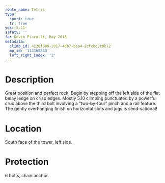 ```yaml
---
route_name: Tetris
type:
  sport: true
  tr: true
yds: 5.11-
safety: ''
fa: Kevin Piarulli, May 2018
metadata:
  climb_id: 4128f509-3017-4db7-bca4-2cfcbd8c9b72
  mp_id: '114365833'
  left_right_index: '2'
---
```

# Description
Great position and perfect rock, Begin by stepping off the left side of the flat belay ledge on crisp edges. Mostly 5.10 climbing punctuated by a powerful crux above the third bolt involving a "two-by-four" pinch and a rail feature. The gently overhanging finish on horizontal slots and jugs is send-sational!

# Location
South face of the tower, left side.

# Protection
6 bolts, chain anchor.
